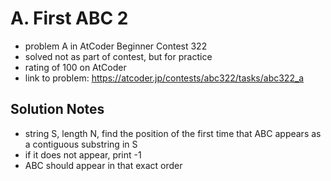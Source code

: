 # A. First ABC 2

* problem A in AtCoder Beginner Contest 322
* solved not as part of contest, but for practice
* rating of 100 on AtCoder
* link to problem: https://atcoder.jp/contests/abc322/tasks/abc322_a

## Solution Notes

* string S, length N, find the position of the first time that ABC appears as a contiguous substring in S
* if it does not appear, print -1
* ABC should appear in that exact order